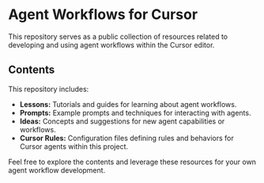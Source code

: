 # Agent Workflows for Cursor

This repository serves as a public collection of resources related to developing and using agent workflows within the Cursor editor.

## Contents

This repository includes:

*   **Lessons:** Tutorials and guides for learning about agent workflows.
*   **Prompts:** Example prompts and techniques for interacting with agents.
*   **Ideas:** Concepts and suggestions for new agent capabilities or workflows.
*   **Cursor Rules:** Configuration files defining rules and behaviors for Cursor agents within this project.

Feel free to explore the contents and leverage these resources for your own agent workflow development. 